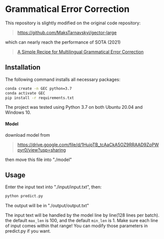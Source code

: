 # Grammatical Error Correction

This repository is slightly modified on the original code repository:

> https://github.com/MaksTarnavskyi/gector-large

which can nearly reach the performance of SOTA (2021) 

> [A Simple Recipe for Multilingual Grammatical Error Correction](https://arxiv.org/pdf/2106.03830.pdf)



## Installation
The following command installs all necessary packages:
```.bash
conda create -n GEC python=3.7
conda activate GEC
pip install -r requirements.txt
```
The project was tested using Python 3.7 on both Ubuntu 20.04 and Windows 10.

#### Model

download model from

> https://drive.google.com/file/d/1HujoTB_tcAaCkA5OZ9RRAAD9ZoPWpyr0/view?usp=sharing

then move this file into "./model"

## Usage

Enter the input text into "./input/input.txt", then:

```python
python predict.py
```

The output will be in "./output/output.txt"

The input text will be handled by the model line by line(128 lines per batch). the default `max_len` is 100, and the default `min_len` is 1. Make sure each line of input comes within that range!  You can modify those parameters in predict.py if you want.
